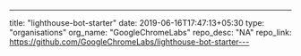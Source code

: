 ---
title: "lighthouse-bot-starter"
date: 2019-06-16T17:47:13+05:30
type: "organisations"
org_name: "GoogleChromeLabs"
repo_desc: "NA"
repo_link: https://github.com/GoogleChromeLabs/lighthouse-bot-starter---